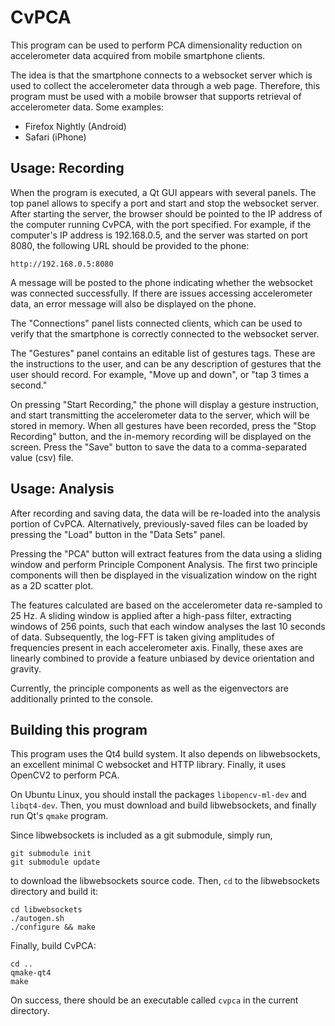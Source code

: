 # CvPCA

This program can be used to perform PCA dimensionality reduction on
accelerometer data acquired from mobile smartphone clients.

The idea is that the smartphone connects to a websocket server which
is used to collect the accelerometer data through a web page.  Therefore,
this program must be used with a mobile browser that supports
retrieval of accelerometer data.  Some examples:

- Firefox Nightly (Android)
- Safari (iPhone)

## Usage: Recording

When the program is executed, a Qt GUI appears with several panels.  The
top panel allows to specify a port and start and stop the websocket
server. After starting the server, the browser should be pointed to
the IP address of the computer running CvPCA, with the port specified.  For
example, if the computer's IP address is 192.168.0.5, and the server
was started on port 8080, the following URL should be provided to the
phone:

    http://192.168.0.5:8080

A message will be posted to the phone indicating whether the websocket
was connected successfully.  If there are issues accessing
accelerometer data, an error message will also be displayed on the
phone.

The "Connections" panel lists connected clients, which can be used to
verify that the smartphone is correctly connected to the websocket
server.

The "Gestures" panel contains an editable list of gestures tags.  These
are the instructions to the user, and can be any description of
gestures that the user should record.  For example, "Move up and
down", or "tap 3 times a second."

On pressing "Start Recording," the phone will display a gesture
instruction, and start transmitting the accelerometer data to the
server, which will be stored in memory.  When all gestures have been
recorded, press the "Stop Recording" button, and the in-memory
recording will be displayed on the screen.   Press the "Save" button
to save the data to a comma-separated value (csv) file.

## Usage: Analysis

After recording and saving data, the data will be re-loaded into the
analysis portion of CvPCA.  Alternatively, previously-saved files can
be loaded by pressing the "Load" button in the "Data Sets" panel.

Pressing the "PCA" button will extract features from the data using a
sliding window and perform Principle Component Analysis.  The first
two principle components will then be displayed in the visualization
window on the right as a 2D scatter plot.

The features calculated are based on the accelerometer data re-sampled
to 25 Hz.  A sliding window is applied after a high-pass filter,
extracting windows of 256 points, such that each window analyses the
last 10 seconds of data.  Subsequently, the log-FFT is taken giving
amplitudes of frequencies present in each accelerometer axis.  Finally,
these axes are linearly combined to provide a feature unbiased by
device orientation and gravity.

Currently, the principle components as well as the eigenvectors are
additionally printed to the console.

## Building this program

This program uses the Qt4 build system.  It also depends on
libwebsockets, an excellent minimal C websocket and HTTP library.
Finally, it uses OpenCV2 to perform PCA.

On Ubuntu Linux, you should install the packages `libopencv-ml-dev`
and `libqt4-dev`.  Then, you must download and build libwebsockets,
and finally run Qt's `qmake` program.

Since libwebsockets is included as a git submodule, simply run,

    git submodule init
    git submodule update

to download the libwebsockets source code.  Then, `cd` to the
libwebsockets directory and build it:

    cd libwebsockets
    ./autogen.sh
    ./configure && make

Finally, build CvPCA:

    cd ..
    qmake-qt4
    make

On success, there should be an executable called `cvpca` in the
current directory.
